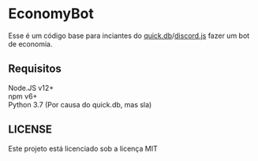 # EconomyBot

Esse é um código base para inciantes do [quick.db](https://www.npmjs.com/package/quick.db)/[discord.js](https://www.npmjs.com/package/discord.js) fazer um bot de economia.

## Requisitos

Node.JS v12+<br>
npm v6+<br>
Python 3.7 (Por causa do quick.db, mas sla)<br>

## LICENSE

Este projeto está licenciado sob a licença MIT
